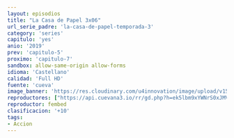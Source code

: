 ```yaml
---
layout: episodios
title: "La Casa de Papel 3x06"
url_serie_padre: 'la-casa-de-papel-temporada-3'
category: 'series'
capitulo: 'yes'
anio: '2019'
prev: 'capitulo-5'
proximo: 'capitulo-7'
sandbox: allow-same-origin allow-forms
idioma: 'Castellano'
calidad: 'Full HD'
fuente: 'cueva'
image_banner: 'https://res.cloudinary.com/u4innovation/image/upload/v1563567323/casa3-banner-min_yqqryd.jpg'
reproductores: ["https://api.cuevana3.io/rr/gd.php?h=ek5lbm9xYWNrS0xJMVp5b21KREk0dFBLbjVkaHhkRGdrOG1jbnBpUnhhS1ZwM2lZZDduVjJyMlRpcE9WcHJqZ3hkaHJlWCtaa2NuVno0Si9vcHU0M01PU3FadVkyUT09"]
reproductor: fembed
clasificacion: '+10'
tags:
- Accion
---
```












